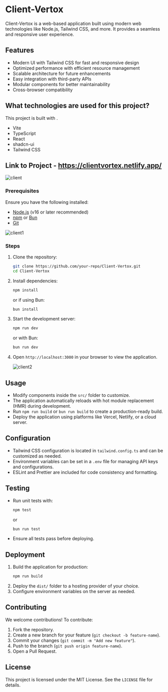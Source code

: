 # Client-Vertox
Client-Vertox is a web-based application built using modern web technologies like Node.js, Tailwind CSS, and more. It provides a seamless and responsive user experience.

## Features
- Modern UI with Tailwind CSS for fast and responsive design
- Optimized performance with efficient resource management
- Scalable architecture for future enhancements
- Easy integration with third-party APIs
- Modular components for better maintainability
- Cross-browser compatibility

## What technologies are used for this project?

This project is built with .

- Vite
- TypeScript
- React
- shadcn-ui
- Tailwind CSS

## Link to Project - https://clientvortex.netlify.app/

![client](https://github.com/user-attachments/assets/b77bb6ab-cf71-4600-b0f2-adbb5fd9a118)


### Prerequisites
Ensure you have the following installed:
- [Node.js](https://nodejs.org/) (v16 or later recommended)
- [npm](https://www.npmjs.com/) or [Bun](https://bun.sh/)
- [Git](https://git-scm.com/)

![client1](https://github.com/user-attachments/assets/7e2b12c1-2ed8-4d76-b125-98a1b6f3b9ee)


### Steps
1. Clone the repository:
   ```sh
   git clone https://github.com/your-repo/Client-Vertox.git
   cd Client-Vertox
   ```
2. Install dependencies:
   ```sh
   npm install
   ```
   or if using Bun:
   ```sh
   bun install
   ```
3. Start the development server:
   ```sh
   npm run dev
   ```
   or with Bun:
   ```sh
   bun run dev
   ```
4. Open `http://localhost:3000` in your browser to view the application.

   ![client2](https://github.com/user-attachments/assets/67d832be-a34e-499a-a3a7-d5becb77f003)


## Usage
- Modify components inside the `src/` folder to customize.
- The application automatically reloads with hot module replacement (HMR) during development.
- Run `npm run build` or `bun run build` to create a production-ready build.
- Deploy the application using platforms like Vercel, Netlify, or a cloud server.

## Configuration
- Tailwind CSS configuration is located in `tailwind.config.ts` and can be customized as needed.
- Environment variables can be set in a `.env` file for managing API keys and configurations.
- ESLint and Prettier are included for code consistency and formatting.

## Testing
- Run unit tests with:
   ```sh
   npm test
   ```
   or
   ```sh
   bun run test
   ```
- Ensure all tests pass before deploying.

## Deployment
1. Build the application for production:
   ```sh
   npm run build
   ```
2. Deploy the `dist/` folder to a hosting provider of your choice.
3. Configure environment variables on the server as needed.

## Contributing
We welcome contributions! To contribute:
1. Fork the repository.
2. Create a new branch for your feature (`git checkout -b feature-name`).
3. Commit your changes (`git commit -m "Add new feature"`).
4. Push to the branch (`git push origin feature-name`).
5. Open a Pull Request.

## License
This project is licensed under the MIT License. See the `LICENSE` file for details.

